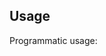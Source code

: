 ## Usage

Programmatic usage:

<? @source {javascript=s/(\.\.\/)+lib\/index/trucks/gm} usage.js ?>

